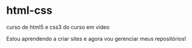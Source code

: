 # html-css
 curso de html5 e css3 do curso em vídeo

 Estou aprendendo a criar sites e agora vou gerenciar meus repositórios!
